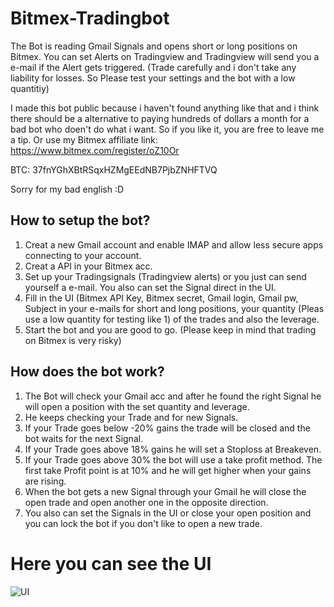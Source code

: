 # Bitmex-Tradingbot
The Bot is reading Gmail Signals and opens short or long positions on Bitmex.
You can set Alerts on Tradingview and Tradingview will send you a e-mail if the Alert gets triggered.
(Trade carefully and i don't take any liability for losses. So Please test your settings and the bot with a low quantitiy)

I made this bot public because i haven't found anything like that and i think there should be a alternative to paying hundreds of dollars a month for a bad bot who doen't do what i want.
So if you like it, you are free to leave me a tip. Or use my Bitmex affiliate link: https://www.bitmex.com/register/oZ10Or

BTC: 37fnYGhXBtRSqxHZMgEEdNB7PjbZNHFTVQ

Sorry for my bad english :D

## How to setup the bot?
1. Creat a new Gmail account and enable IMAP and allow less secure apps connecting to your account.
2. Creat a API in your Bitmex acc.
3. Set up your Tradingsignals (Tradingview alerts) or you just can send yourself a e-mail. You also can set the Signal direct in the UI.
4. Fill in the UI (Bitmex API Key, Bitmex secret, Gmail login, Gmail pw, Subject in your e-mails for short and long positions, your quantity (Pleas use a low quantity for testing like 1) of the trades and also the leverage.
5. Start the bot and you are good to go. (Please keep in mind that trading on Bitmex is very risky)

## How does the bot work?
1. The Bot will check your Gmail acc and after he found the right Signal he will open a position with the set quantity and leverage.
2. He keeps checking your Trade and for new Signals.
3. If your Trade goes below -20% gains the trade will be closed and the bot waits for the next Signal.
4. If your Trade goes above 18% gains he will set a Stoploss at Breakeven.
5. If your Trade goes above 30% the bot will use a take profit method. The first take Profit point is at 10% and he will get higher when your gains are rising.
6. When the bot gets a new Signal through your Gmail he will close the open trade and open another one in the opposite direction.
7. You also can set the Signals in the UI or close your open position and you can lock the bot if you don't like to open a new trade.

# Here you can see the UI 
![UI](https://user-images.githubusercontent.com/42267648/56431383-c84dc800-62c9-11e9-83dd-dd7a4d21591d.JPG)

